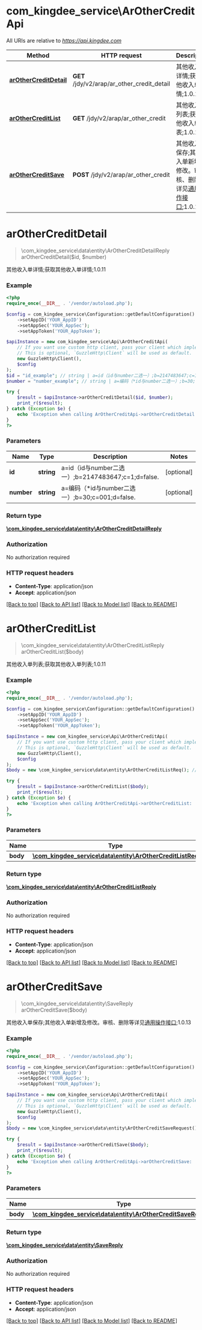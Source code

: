# com_kingdee_service\ArOtherCreditApi

All URIs are relative to *https://api.kingdee.com*

Method | HTTP request | Description
------------- | ------------- | -------------
[**arOtherCreditDetail**](ArOtherCreditApi.md#arOtherCreditDetail) | **GET** /jdy/v2/arap/ar_other_credit_detail | 其他收入单详情;获取其他收入单详情;1.0.11
[**arOtherCreditList**](ArOtherCreditApi.md#arOtherCreditList) | **GET** /jdy/v2/arap/ar_other_credit | 其他收入单列表;获取其他收入单列表;1.0.11
[**arOtherCreditSave**](ArOtherCreditApi.md#arOtherCreditSave) | **POST** /jdy/v2/arap/ar_other_credit | 其他收入单保存;其他收入单新增及修改。审核、删除等详见[通用操作接口](https://open.jdy.com/#/files/api/detail?index&#x3D;2&amp;categrayId&#x3D;3cc8ee9a663e11eda5c84b5d383a2b93&amp;id&#x3D;9e804b8c712511eda0b39f724d124b07);1.0.13


# **arOtherCreditDetail**
> \com_kingdee_service\data\entity\ArOtherCreditDetailReply arOtherCreditDetail($id, $number)

其他收入单详情;获取其他收入单详情;1.0.11

### Example
```php
<?php
require_once(__DIR__ . '/vendor/autoload.php');

$config = com_kingdee_service\Configuration::getDefaultConfiguration()
    ->setAppID('YOUR_AppID')
    ->setAppSec('YOUR_AppSec');
    ->setAppToken('YOUR_AppToken');

$apiInstance = new com_kingdee_service\Api\ArOtherCreditApi(
    // If you want use custom http client, pass your client which implements `GuzzleHttp\ClientInterface`.
    // This is optional, `GuzzleHttp\Client` will be used as default.
    new GuzzleHttp\Client(),
    $config
);
$id = "id_example"; // string | a=id（id与number二选一）;b=2147483647;c=1;d=false.
$number = "number_example"; // string | a=编码（*id与number二选一）;b=30;c=001;d=false.

try {
    $result = $apiInstance->arOtherCreditDetail($id, $number);
    print_r($result);
} catch (Exception $e) {
    echo 'Exception when calling ArOtherCreditApi->arOtherCreditDetail: ', $e->getMessage(), PHP_EOL;
}
?>
```

### Parameters

Name | Type | Description  | Notes
------------- | ------------- | ------------- | -------------
 **id** | **string**| a&#x3D;id（id与number二选一）;b&#x3D;2147483647;c&#x3D;1;d&#x3D;false. | [optional]
 **number** | **string**| a&#x3D;编码（*id与number二选一）;b&#x3D;30;c&#x3D;001;d&#x3D;false. | [optional]

### Return type

[**\com_kingdee_service\data\entity\ArOtherCreditDetailReply**](../Model/ArOtherCreditDetailReply.md)

### Authorization

No authorization required

### HTTP request headers

 - **Content-Type**: application/json
 - **Accept**: application/json

[[Back to top]](#) [[Back to API list]](../../README.md#documentation-for-api-endpoints) [[Back to Model list]](../../README.md#documentation-for-models) [[Back to README]](../../README.md)

# **arOtherCreditList**
> \com_kingdee_service\data\entity\ArOtherCreditListReply arOtherCreditList($body)

其他收入单列表;获取其他收入单列表;1.0.11

### Example
```php
<?php
require_once(__DIR__ . '/vendor/autoload.php');

$config = com_kingdee_service\Configuration::getDefaultConfiguration()
    ->setAppID('YOUR_AppID')
    ->setAppSec('YOUR_AppSec');
    ->setAppToken('YOUR_AppToken');

$apiInstance = new com_kingdee_service\Api\ArOtherCreditApi(
    // If you want use custom http client, pass your client which implements `GuzzleHttp\ClientInterface`.
    // This is optional, `GuzzleHttp\Client` will be used as default.
    new GuzzleHttp\Client(),
    $config
);
$body = new \com_kingdee_service\data\entity\ArOtherCreditListReq(); // \com_kingdee_service\data\entity\ArOtherCreditListReq | 

try {
    $result = $apiInstance->arOtherCreditList($body);
    print_r($result);
} catch (Exception $e) {
    echo 'Exception when calling ArOtherCreditApi->arOtherCreditList: ', $e->getMessage(), PHP_EOL;
}
?>
```

### Parameters

Name | Type | Description  | Notes
------------- | ------------- | ------------- | -------------
 **body** | [**\com_kingdee_service\data\entity\ArOtherCreditListReq**](../Model/ArOtherCreditListReq.md)|  | [optional]

### Return type

[**\com_kingdee_service\data\entity\ArOtherCreditListReply**](../Model/ArOtherCreditListReply.md)

### Authorization

No authorization required

### HTTP request headers

 - **Content-Type**: application/json
 - **Accept**: application/json

[[Back to top]](#) [[Back to API list]](../../README.md#documentation-for-api-endpoints) [[Back to Model list]](../../README.md#documentation-for-models) [[Back to README]](../../README.md)

# **arOtherCreditSave**
> \com_kingdee_service\data\entity\SaveReply arOtherCreditSave($body)

其他收入单保存;其他收入单新增及修改。审核、删除等详见[通用操作接口](https://open.jdy.com/#/files/api/detail?index=2&categrayId=3cc8ee9a663e11eda5c84b5d383a2b93&id=9e804b8c712511eda0b39f724d124b07);1.0.13

### Example
```php
<?php
require_once(__DIR__ . '/vendor/autoload.php');

$config = com_kingdee_service\Configuration::getDefaultConfiguration()
    ->setAppID('YOUR_AppID')
    ->setAppSec('YOUR_AppSec');
    ->setAppToken('YOUR_AppToken');

$apiInstance = new com_kingdee_service\Api\ArOtherCreditApi(
    // If you want use custom http client, pass your client which implements `GuzzleHttp\ClientInterface`.
    // This is optional, `GuzzleHttp\Client` will be used as default.
    new GuzzleHttp\Client(),
    $config
);
$body = new \com_kingdee_service\data\entity\ArOtherCreditSaveRequest(); // \com_kingdee_service\data\entity\ArOtherCreditSaveRequest | 

try {
    $result = $apiInstance->arOtherCreditSave($body);
    print_r($result);
} catch (Exception $e) {
    echo 'Exception when calling ArOtherCreditApi->arOtherCreditSave: ', $e->getMessage(), PHP_EOL;
}
?>
```

### Parameters

Name | Type | Description  | Notes
------------- | ------------- | ------------- | -------------
 **body** | [**\com_kingdee_service\data\entity\ArOtherCreditSaveRequest**](../Model/ArOtherCreditSaveRequest.md)|  |

### Return type

[**\com_kingdee_service\data\entity\SaveReply**](../Model/SaveReply.md)

### Authorization

No authorization required

### HTTP request headers

 - **Content-Type**: application/json
 - **Accept**: application/json

[[Back to top]](#) [[Back to API list]](../../README.md#documentation-for-api-endpoints) [[Back to Model list]](../../README.md#documentation-for-models) [[Back to README]](../../README.md)

